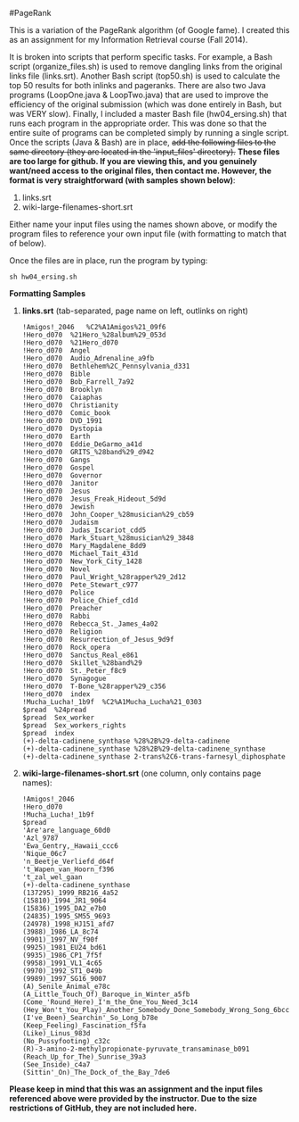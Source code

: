 #PageRank

This is a variation of the PageRank algorithm (of Google fame). I created this
as an assignment for my Information Retrieval course (Fall 2014).

It is broken into scripts that perform specific tasks. For
example, a Bash script (organize_files.sh) is used to remove dangling links from
the original links file (links.srt). Another Bash script (top50.sh) is used to
calculate the top 50 results for both inlinks and pageranks. There are also two
Java programs (LoopOne.java & LoopTwo.java) that are used to improve the
efficiency of the original submission (which was done entirely in Bash, but was
VERY slow). Finally, I included a master Bash file (hw04_ersing.sh) that runs
each program in the appropriate order. This was done so that the entire suite of
programs can be completed simply by running a single script. Once the scripts
(Java & Bash) are in place, ~~add the following files to the same directory (they
are located in the 'input_files' directory).~~ **These files are too large for github.
If you are viewing this, and you genuinely want/need access to the original files,
then contact me. However, the format is very straightforward (with samples shown
below)**:

1. links.srt
2. wiki-large-filenames-short.srt

Either name your input files using the names shown above, or modify the program
files to reference your own input file (with formatting to match that of below).

Once the files are in place, run the program by typing: 

```
sh hw04_ersing.sh
```

**Formatting Samples**

1. **links.srt** (tab-separated, page name on left, outlinks on right)
	 
	```
	!Amigos!_2046	%C2%A1Amigos%21_09f6
	!Hero_d070	%21Hero_%28album%29_053d
	!Hero_d070	%21Hero_d070
	!Hero_d070	Angel
	!Hero_d070	Audio_Adrenaline_a9fb
	!Hero_d070	Bethlehem%2C_Pennsylvania_d331
	!Hero_d070	Bible
	!Hero_d070	Bob_Farrell_7a92
	!Hero_d070	Brooklyn
	!Hero_d070	Caiaphas
	!Hero_d070	Christianity
	!Hero_d070	Comic_book
	!Hero_d070	DVD_1991
	!Hero_d070	Dystopia
	!Hero_d070	Earth
	!Hero_d070	Eddie_DeGarmo_a41d
	!Hero_d070	GRITS_%28band%29_d942
	!Hero_d070	Gangs
	!Hero_d070	Gospel
	!Hero_d070	Governor
	!Hero_d070	Janitor
	!Hero_d070	Jesus
	!Hero_d070	Jesus_Freak_Hideout_5d9d
	!Hero_d070	Jewish
	!Hero_d070	John_Cooper_%28musician%29_cb59
	!Hero_d070	Judaism
	!Hero_d070	Judas_Iscariot_cdd5
	!Hero_d070	Mark_Stuart_%28musician%29_3848
	!Hero_d070	Mary_Magdalene_8dd9
	!Hero_d070	Michael_Tait_431d
	!Hero_d070	New_York_City_1428
	!Hero_d070	Novel
	!Hero_d070	Paul_Wright_%28rapper%29_2d12
	!Hero_d070	Pete_Stewart_c977
	!Hero_d070	Police
	!Hero_d070	Police_Chief_cd1d
	!Hero_d070	Preacher
	!Hero_d070	Rabbi
	!Hero_d070	Rebecca_St._James_4a02
	!Hero_d070	Religion
	!Hero_d070	Resurrection_of_Jesus_9d9f
	!Hero_d070	Rock_opera
	!Hero_d070	Sanctus_Real_e861
	!Hero_d070	Skillet_%28band%29
	!Hero_d070	St._Peter_f8c9
	!Hero_d070	Synagogue
	!Hero_d070	T-Bone_%28rapper%29_c356
	!Hero_d070	index
	!Mucha_Lucha!_1b9f	%C2%A1Mucha_Lucha%21_0303
	$pread	%24pread
	$pread	Sex_worker
	$pread	Sex_workers_rights
	$pread	index
	(+)-delta-cadinene_synthase	%28%2B%29-delta-cadinene
	(+)-delta-cadinene_synthase	%28%2B%29-delta-cadinene_synthase
	(+)-delta-cadinene_synthase	2-trans%2C6-trans-farnesyl_diphosphate
	```
	 
2. **wiki-large-filenames-short.srt** (one column, only contains page names):
	 
	```
	!Amigos!_2046
	!Hero_d070
	!Mucha_Lucha!_1b9f
	$pread
	'Are'are_language_60d0
	'Azl_9787
	'Ewa_Gentry,_Hawaii_ccc6
	'Nique_06c7
	'n_Beetje_Verliefd_d64f
	't_Wapen_van_Hoorn_f396
	't_zal_wel_gaan
	(+)-delta-cadinene_synthase
	(137295)_1999_RB216_4a52
	(15810)_1994_JR1_9064
	(15836)_1995_DA2_e7b0
	(24835)_1995_SM55_9693
	(24978)_1998_HJ151_afd7
	(3988)_1986_LA_8c74
	(9901)_1997_NV_f90f
	(9925)_1981_EU24_bd61
	(9935)_1986_CP1_7f5f
	(9958)_1991_VL1_4c65
	(9970)_1992_ST1_049b
	(9989)_1997_SG16_9007
	(A)_Senile_Animal_e78c
	(A_Little_Touch_Of)_Baroque_in_Winter_a5fb
	(Come_'Round_Here)_I'm_the_One_You_Need_3c14
	(Hey_Won't_You_Play)_Another_Somebody_Done_Somebody_Wrong_Song_6bcc
	(I've_Been)_Searchin'_So_Long_b78e
	(Keep_Feeling)_Fascination_f5fa
	(Like)_Linus_983d
	(No_Pussyfooting)_c32c
	(R)-3-amino-2-methylpropionate-pyruvate_transaminase_b091
	(Reach_Up_for_The)_Sunrise_39a3
	(See_Inside)_c4a7
	(Sittin'_On)_The_Dock_of_the_Bay_7de6
	```
	 
**Please keep in mind that this was an assignment and the input files referenced
above were provided by the instructor. Due to the size restrictions of GitHub, they
are not included here.**
